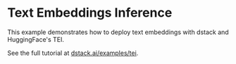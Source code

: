 # Text Embeddings Inference

This example demonstrates how to deploy text embeddings with dstack
and HuggingFace's TEI.

See the full tutorial at [dstack.ai/examples/tei](https://dstack.ai/examples/tei).